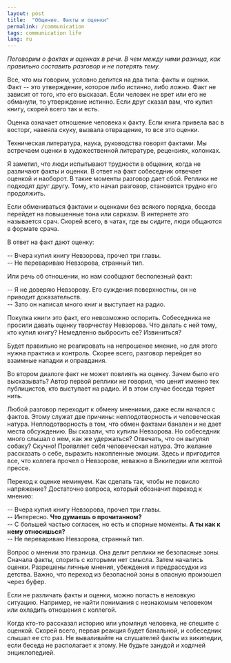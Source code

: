```yaml
---
layout: post
title:  "Общение. Факты и оценки"
permalink: /communication
tags: communication life
lang: ru
---
```


*Поговорим о фактах и оценках в речи. В чем между ними разница, как правильно
составить разговор и не потерять тему.*

Все, что мы говорим, условно делится на два типа: факты и оценки. Факт -- это
утверждение, которое либо истинно, либо ложно. Факт не зависит от того, кто его
высказал. Если человек не врет или его не обманули, то утверждение истинно. Если
друг сказал вам, что купил книгу, скорей всего так и есть.

Оценка означает отношение человека к факту. Если книга привела вас в восторг,
навеяла скуку, вызвала отвращение, то все это оценки.

Техническая литература, наука, руководства говорят фактами. Мы встречаем оценки
в художественной литературе, рецензиях, колонках.

Я заметил, что люди испытывают трудности в общении, когда не различают факты и
оценки. В ответ на факт собеседник отвечает оценкой и наоборот. В такие моменты
разговор дает сбой. Реплики не подходят друг другу. Тому, кто начал разговор,
становится трудно его продолжить.

Если обмениваться фактами и оценками без всякого порядка, беседа перейдет на
повышенные тона или сарказм. В интернете это называется срач. Скорей всего, в
чатах, где вы сидите, люди общаются в формате срача.

В ответ на факт дают оценку:

-- Вчера купил книгу Невзорова, прочел три главы.<br>
-- Не перевариваю Невзорова, странный тип.

Или речь об отношении, но нам сообщают бесполезный факт:

-- Я не доверяю Невзорову. Его суждения поверхностны, он не приводит
   доказательств.<br>
-- Зато он написал много книг и выступает на радио.

Покупка книги это факт, его невозможно оспорить. Собеседника не просили давать
оценку творчеству Невзорова. Что делать с ней тому, кто купил книгу? Немедленно
выбросить ее? Извиниться?

Будет правильно не реагировать на непрошеное мнение, но для этого нужна практика
и контроль. Скорее всего, разговор перейдет во взаимные нападки и оправдания.

Во втором диалоге факт не может повлиять на оценку. Зачем было его высказывать?
Автор первой реплики не говорил, что ценит именно тех публицистов, кто выступает
на радио. И в этом случае беседа теряет нить.

Любой разговор переходит к обмену мнениями, даже если начался с фактов. Этому
служат две причины: неплодотворность и человеческая натура. Неплодотворность в
том, что обмен фактами банален и не дает места обсуждению. Вы сказали, что
купили Невзорова. Но собеседник много слышал о нем, как же удержаться? Отвечать,
что он выгулял собаку? Скучно! Проявляет себя человеческая натура. Это желание
рассказать о себе, выразить накопленные эмоции. Здесь и пригодится все, что
коллега прочел о Невзорове, неважно в Википедии или желтой прессе.

Переход к оценке неминуем. Как сделать так, чтобы не повисло напряжение?
Достаточно вопроса, который обозначит переход к мнению:

-- Вчера купил книгу Невзорова, прочел три главы.<br>
-- Интересно. **Что думаешь о прочитанном?**<br>
-- С большей частью согласен, но есть и спорные моменты. **А ты как к нему
   относишься?**<br>
-- Не перевариваю Невзорова, странный тип.

Вопрос о мнении это граница. Она делит реплики не безопасные зоны. Сначала
факты, спорить с которыми нет смысла. Затем начались оценки. Разрешены личные
мнения, убеждения и предрассудки из детства. Важно, что переход из безопасной
зоны в опасную произошел через буфер.

Если не различать факты и оценки, можно попасть в неловкую ситуацию. Например,
не найти понимания с незнакомым человеком или охладить отношения с коллегой.

Когда кто-то рассказал историю или упомянул человека, не спешите с
оценкой. Скорей всего, первая реакция будет банальной, и собеседник слышал ее
сто раз. Не вываливайте на слушателей факты из википедии, если беседа не
располагает к этому. Не будьте занудой и ходячей энциклопедией.
